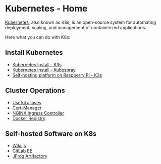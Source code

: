 # Kubernetes - Home

[Kubernetes](https://kubernetes.io/docs/concepts/overview/), also known as K8s, is an open-source system for automating deployment, scaling, and management of containerized applications.

Here what you can do with K8s:

## Install Kubernetes

- [Kubernetes Install - K3s](/kubernetes/install/k3s)
- [Kubernetes Install - Kubespray](/kubernetes/install/kubespray)
- [Self-hosting platform on Raspberry Pi - K3s](/kubernetes/install/rpi)

## Cluster Operations

- [Useful aliases](/kubernetes/ops/aliases)
- [Cert-Manager](/kubernetes/ops/cert-manager)
- [NGINX Ingress Controller](/kubernetes/ops/nginx-ingress)
- [Docker Registry](/kubernetes/ops/docker-registry)

## Self-hosted Software on K8s

- [Wiki.js](/kubernetes/software/wikijs)
- [GitLab EE](/kubernetes/software/gitlab)
- [JFrog Artifactory](/kubernetes/software/artifactory)
